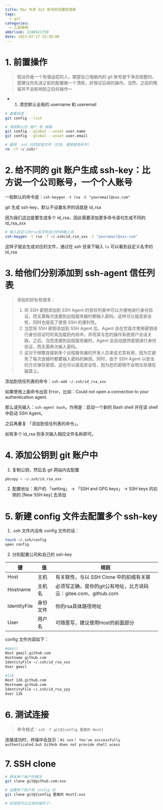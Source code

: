 ```yaml
---
title: Mac 内多 Git 账号的创建及使用
tags:
  - git
categories:
  - 工具使用
abbrlink: 2246521759
date: 2023-07-27 22:20:00
---
```


# 1. 前置操作

> 假设你是一个有强迫症的人，期望自己电脑内的 git 账号是干净且规整的，那建议你先讲之前的配置做一个清除，好保证后续的操作。当然，之前的残留并不会影响到之后的操作～

- 1. 清空默认全局的 username 和 useremail
``` bash
# 查看信息：
git config --list

# 清除默认的 用户 和 邮箱
git config --global --unset user.name
git config --global --unset user.email

# 删除 .ssh 内的配信文件（可选，谨慎使用命令）
rm -rf ~/.ssh/*
```

# 2. 给不同的 git 账户生成 ssh-key：比方说一个公司账号，一个个人账号

一般默认的命令是：`ssh-keygen -t rsa -C "youremail@xxx.com"`

git 生成 ssh-key，默认不设置名字的话就是 id_rsa

因为我们这边是要生成多个 id_rsa，因此需要添加更多命令语句生成不同的 id_rsa_xxx

``` bash
# 输入自定义的rsa名字到自己的邮箱上去
ssh-keygen -t rsa -f ~/.ssh/id_rsa_xxx -C "youremail@xxx.com"
```

这样子就会生成对应的文件，通过在 ssh 目录下输入 `ls` 可以看到自定义名字的 id_rsa

# 3. 给他们分别添加到 ssh-agent 信任列表

> 添加的好处有很多：
> 1. 将 SSH 密钥添加到 SSH Agent 的信任列表中可以方便地进行身份验证，而无需每次连接到远程服务器时都输入密码。这样可以提高安全性，同时也提高了使用 SSH 的便利性。
> 2. 当您将 SSH 密钥添加到 SSH Agent 后，Agent 会在您首次使用密钥进行身份验证时将其加载到内存中，并将其与您的操作系统用户会话关联。之后，当您连接到远程服务器时，Agent 会自动提供密钥进行身份验证，而无需再次输入密码。
> 3. 这对于频繁连接到多个远程服务器的开发人员来说尤其有用，因为它避免了每次连接时都要输入密码的麻烦。同时，由于 SSH Agent 以安全的方式保存密钥，这也可以提高安全性，因为您的密钥不会明文存储在磁盘上。

添加到信任列表的命令：`ssh-add ~/.ssh/id_rsa_xxx`

如果使用上面命令出现 Error，比如：Could not open a connection to your authentication agent.

那么请先输入：`ssh-agent bash`。作用是：启动一个新的 Bash shell 并在该 shell 中启动 SSH Agent。

之后再重复 「添加到信任列表的命令」。

如有多个 id_rsa 则多次输入相应文件名称即可。

# 4. 添加公钥到 git 账户中

1. 复制公钥，然后去 git 网站内去配置
``` bash
pbcopy < ~/.ssh/id_rsa_xxx
```

2. 配置地址：用户的 「setting」 -> 「SSH and GPG keys」 -> SSH keys 的右侧的 [New SSH key] 去添加

# 5. 新建 config 文件去配置多个 ssh-key

1. .ssh 文件内没有 config 文件的话：
``` bash
touch ~/.ssh/config
open config
```

2. 分别配置公司和自己的 ssh-key

| 键 | 值 | 规则 |
| -- | -- | -- |
| Host | 主机 | 有关联性，与以 SSH Clone 中的前缀有关联 |
| Hostname | 主机名 | 必须写正确，是你的git公有地址，比方说码云：gitee.com、github.com |
| IdentityFile | 身份文件 | 你的rsa具体路径地址 |
| User | 用户名 | 可随意写，建议使用Host的前面部分 |

config 文件内容如下：

``` bash
#gmail
Host gmail.github.com
Hostname github.com
IdentityFile ~/.ssh/id_rsa_xxx
User gmail
  
#126
Host 126.github.com
Hostname github.com
IdentityFile ~/.ssh/id_rsa_yyy
User 126
```

# 6. 测试连接

> 命令格式：`ssh -T git@{config 里面的 Host}`

连接成功时，终端中会显示：`Hi xxx！ You've successfully authenticated.but GitHub does not provide shell acess`

# 7. SSH clone 

``` bash
# 原本单个账户的情况
git clone git@github.com:xxx

# 设置多个账户和 config 后
git clone git@{config 里面的 Host}:xxx

# 后续就可以正常的操作了~
```